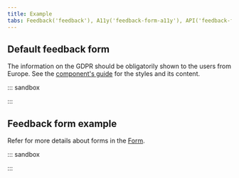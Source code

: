 ```yaml
---
title: Example
tabs: Feedback('feedback'), A11y('feedback-form-a11y'), API('feedback-form-api'), Example('feedback-form-code'), Changelog('feedback-form-changelog')
---
```


## Default feedback form

The information on the GDPR should be obligatorily shown to the users from Europe. See the [component's guide](/components/feedback/) for the styles and its content.

::: sandbox

<script lang="tsx">
import React from 'react';
import FeedbackForm from '@semcore/ui/feedback-form';
import Input from '@semcore/ui/input';
import { Box, Flex } from '@semcore/ui/flex-box';
import Link from '@semcore/ui/link';
import Dropdown from '@semcore/ui/dropdown';
import ChatM from '@semcore/ui/icon/Chat/m';
import Textarea from '@semcore/ui/textarea';
import { Text } from '@semcore/ui/typography';

const validate = {
  description: (value = '') => {
    const splitText = value.split(' ');
    const numberSpaces = splitText.reduce((acc, item) => {
      if (!item.length) {
        acc += 1;
      }
      return acc;
    }, 0);
    if ([...value].length - numberSpaces < 10) {
      return 'Your feedback must contain at least 10 characters.';
    }
  },
  email: (value = '') => {
    validate.description(value);
    if (!/.+@.+\..+/i.test(String(value).toLowerCase())) {
      return 'Please enter valid email.\t';
    }
  },
};

class Feedback extends React.PureComponent<{
  status: string;
  onSubmit: (data: any) => void;
  onCancel: () => void;
  onChange: (event: any, trigger: string) => void;
  value: { description: string; email: string };
}> {
  handleChange = (fn) => (_, e) => {
    fn(e);
  };

  render() {
    const { status, onSubmit, onCancel, value } = this.props;

    if (status === 'success') {
      return <FeedbackForm.Success>Thank you for your feedback!</FeedbackForm.Success>;
    }

    return (
      <FeedbackForm onSubmit={onSubmit} loading={status === 'loading'}>
        <Box p={4}>
          <Flex tag='label' direction='column' htmlFor='suggestions'>
            <Text mb={2} size={200}>
              Tell us your suggestion or report an issue
            </Text>
            <FeedbackForm.Item
              name='feedback'
              validate={validate.description}
              initialValue={value.description}
              placement='left-start'
              flip={{
                fallbackPlacements: ['right-start', 'bottom'],
              }}
            >
              {({ input }) => (
                <Textarea
                  {...input}
                  autoFocus
                  h={80}
                  onChange={this.handleChange(input.onChange)}
                  id='suggestions'
                />
              )}
            </FeedbackForm.Item>
          </Flex>
          <Flex tag='label' mt={4} direction='column' htmlFor='email'>
            <Text mb={2} size={200}>
              Reply-to email
            </Text>
            <FeedbackForm.Item name='email' validate={validate.email} initialValue={value.email}>
              {({ input }) => (
                <Input state={input.state}>
                  <Input.Value {...input} onChange={this.handleChange(input.onChange)} id='email' />
                </Input>
              )}
            </FeedbackForm.Item>
          </Flex>
          <Box mt={2}>
            <Text lineHeight='18px' size={100} color='#6c6e79'>
              We will only use this email to respond to you on your feedback.{' '}
              <Link href='https://www.semrush.com/company/legal/privacy-policy/'>
                Privacy Policy
              </Link>
            </Text>
          </Box>
          <Flex mt={4}>
            <FeedbackForm.Submit>Send feedback</FeedbackForm.Submit>
            <FeedbackForm.Cancel onClick={onCancel}>Cancel</FeedbackForm.Cancel>
          </Flex>
        </Box>
        <FeedbackForm.Notice hidden={status === 'failed'}>
          You can also send us an email to <Link>backlink.audit@semrush.com</Link>
        </FeedbackForm.Notice>
        <FeedbackForm.Notice hidden={status !== 'failed'} theme='danger'>
          Your message has not been sent.
        </FeedbackForm.Notice>
      </FeedbackForm>
    );
  }
}

class FeedbackLink extends React.PureComponent {
  state = { status: 'default', value: { description: '', email: '' } };
  timeout: any;
  onSubmit = () => {
    this.requestServer('success', 1000);
    this.setState({ status: 'loading' });
  };
  onChange = (e, trigger) => {
    const { value } = e.currentTarget;
    this.setState({ value: { ...this.state.value, [trigger]: value } });
  };
  requestServer = (status, time = 500, cb = () => {}) => {
    this.timeout = setTimeout(() => {
      this.setState({ status });
      cb();
    }, time);
  };

  componentWillUnmount() {
    clearTimeout(this.timeout);
  }

  render() {
    const { status, value } = this.state;
    return (
      <Dropdown>
        <Dropdown.Trigger tag={Link} size={200}>
          <Link.Addon>
            <ChatM />
          </Link.Addon>
          <Link.Text>Send feedback</Link.Text>
        </Dropdown.Trigger>
        <Dropdown.Popper>
          {(_props, { visible }) => (
            <Feedback
              status={status}
              onCancel={() => visible(false)}
              onSubmit={() => this.onSubmit()}
              value={value}
              onChange={this.onChange}
            />
          )}
        </Dropdown.Popper>
      </Dropdown>
    );
  }
}

export default FeedbackLink;
</script>

:::

## Feedback form example

Refer for more details about forms in the [Form](/patterns/form/).

::: sandbox

<script lang="tsx">
import React from 'react';
import FeedbackForm from '@semcore/ui/feedback-form';
import Input from '@semcore/ui/input';
import InputNumber from '@semcore/ui/input-number';
import Radio, { RadioGroup } from '@semcore/ui/radio';
import Select from '@semcore/ui/select';
import { Text } from '@semcore/ui/typography';
import { Flex } from '@semcore/ui/flex-box';

type Data = {
  title: string;
  campaign: string;
  call: boolean;
  day: number;
};

const validate = (values: Data) => {
  if (!values) return {};
  const errors: Partial<Record<keyof Data, string>> = {};
  if (!values.title) {
    errors.title = 'Title is required';
  }

  if (!values.campaign) {
    errors.campaign = 'Campaign is required';
  }

  if (!values.call) {
    errors.call = 'To pick to call or not is required';
  }

  if (!values.day || values.day <= 0) {
    errors.day = 'Invalid day value';
  }

  return errors;
};

const Demo = () => (
  <FeedbackForm validate={validate} p={1}>
    <FeedbackForm.Item name='title'>
      {({ input }) => {
        const { state, className, ...other } = input;
        return (
          <Input state={state} className={className} m='0 0 16px'>
            <Input.Value {...other} placeholder='Activity title' />
          </Input>
        );
      }}
    </FeedbackForm.Item>

    <label htmlFor='campaign'>
      <Text bold mb='8px' tag='p' size={200}>
        Campaign
      </Text>
      <FeedbackForm.Item name='campaign'>
        {({ input }) => (
          <Select onChange={input.onChange} state={input.state} placeholder='Select campaign'>
            <Select.Trigger id='campaign' {...input} m='0 0 16px' />
            <Select.Menu>
              {Array(4)
                .fill(0)
                .map((item, ind) => (
                  <Select.Option
                    value={`Company ${ind}`}
                    key={ind}
                  >{`Company ${ind}`}</Select.Option>
                ))}
            </Select.Menu>
          </Select>
        )}
      </FeedbackForm.Item>
    </label>

    <label htmlFor='day'>
      <Text bold mb={2} tag='p' size={200}>
        Day
      </Text>
      <FeedbackForm.Item name='day'>
        {({ input }) => {
          const { state, className, ...other } = input;
          return (
            <InputNumber state={state} className={className}>
              <InputNumber.Value id='day' {...other} placeholder='Enter day' />
            </InputNumber>
          );
        }}
      </FeedbackForm.Item>
    </label>

    <FeedbackForm.Item name='call'>
      {({ input }) => (
        <RadioGroup {...input}>
          <Flex direction='column' gap={1} my={4}>
            <Radio>
              <Radio.Value value='yes' />
              <Radio.Text>Call me 😏</Radio.Text>
            </Radio>
            <Radio>
              <Radio.Value value='no' />
              <Radio.Text>Don't call me!</Radio.Text>
            </Radio>
          </Flex>
        </RadioGroup>
      )}
    </FeedbackForm.Item>

    <FeedbackForm.Submit>Submit this strange form</FeedbackForm.Submit>
  </FeedbackForm>
);


</script>

:::
